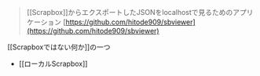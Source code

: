 
> [[Scrapbox]]からエクスポートしたJSONをlocalhostで見るためのアプリケーション
[https://github.com/hitode909/sbviewer](https://github.com/hitode909/sbviewer)

[[Scrapboxではない何か]]の一つ
- [[ローカルScrapbox]]